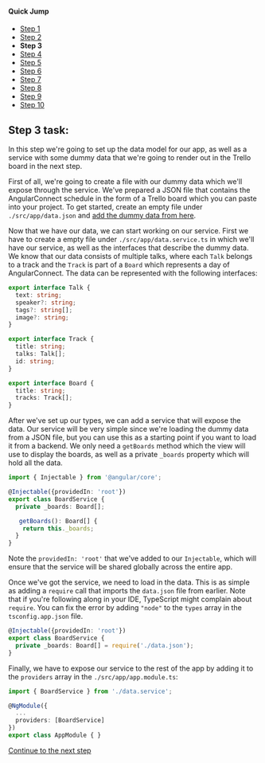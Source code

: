 #### Quick Jump ####
* [Step 1](./step-1.md)
* [Step 2](./step-2.md)
* **Step 3**
* [Step 4](./step-4.md)
* [Step 5](./step-4.md)
* [Step 6](./step-6.md)
* [Step 7](./step-7.md)
* [Step 8](./step-8.md)
* [Step 9](./step-9.md)
* [Step 10](./step-10.md)

## Step 3 task:

In this step we're going to set up the data model for our app, as well as a service with some
dummy data that we're going to render out in the Trello board in the next step.

First of all, we're going to create a file with our dummy data which we'll expose through the
service. We've prepared a JSON file that contains the AngularConnect schedule in the form of
a Trello board which you can paste into your project. To get started, create an empty file
under `./src/app/data.json` and
[add the dummy data from here](https://github.com/DevVersion/ng-trello/blob/step-10/src/app/data.json).

Now that we have our data, we can start working on our service. First we have to create a empty
file under `./src/app/data.service.ts` in which we'll have our service, as well as the interfaces
that describe the dummy data. We know that our data consists of multiple talks, where each `Talk`
belongs to a track and the `Track` is part of a `Board` which represents a day of AngularConnect.
The data can be represented with the following interfaces:

```ts
export interface Talk {
  text: string;
  speaker?: string;
  tags?: string[];
  image?: string;
}

export interface Track {
  title: string;
  talks: Talk[];
  id: string;
}

export interface Board {
  title: string;
  tracks: Track[];
}
```

After we've set up our types, we can add a service that will expose the data. Our service will be
very simple since we're loading the dummy data from a JSON file, but you can use this as a starting
point if you want to load it from a backend. We only need a `getBoards` method which the view will
use to display the boards, as well as a private `_boards` property which will hold all the data.

```ts
import { Injectable } from '@angular/core';

@Injectable({providedIn: 'root'})
export class BoardService {
  private _boards: Board[];

   getBoards(): Board[] {
    return this._boards;
  }
}
```

Note the `providedIn: 'root'` that we've added to our `Injectable`, which will ensure that the
service will be shared globally across the entire app.

Once we've got the service, we need to load in the data. This is as simple as adding a `require`
call that imports the `data.json` file from earlier. Note that if you're following along in
your IDE, TypeScript might complain about `require`. You can fix the error by adding `"node"` to
the `types` array in the `tsconfig.app.json` file.

```ts
@Injectable({providedIn: 'root'})
export class BoardService {
  private _boards: Board[] = require('./data.json');
}
```

Finally, we have to expose our service to the rest of the app by adding it to the `providers` array
in the `./src/app/app.module.ts`:

```ts
import { BoardService } from './data.service';

@NgModule({
  ...
  providers: [BoardService]
})
export class AppModule { }
```

[Continue to the next step](./step-4.md)

